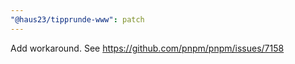 ```yaml
---
"@haus23/tipprunde-www": patch
---
```


Add workaround. See https://github.com/pnpm/pnpm/issues/7158
